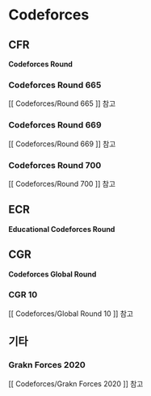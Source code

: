 # Codeforces

## CFR

__Codeforces Round__

### Codeforces Round 665
[[ Codeforces/Round 665 ]] 참고 

### Codeforces Round 669
[[ Codeforces/Round 669 ]] 참고

### Codeforces Round 700
[[ Codeforces/Round 700 ]] 참고

## ECR

__Educational Codeforces Round__



## CGR

__Codeforces Global Round__

### CGR 10
[[ Codeforces/Global Round 10 ]] 참고

## 기타

### Grakn Forces 2020
[[ Codeforces/Grakn Forces 2020 ]] 참고
